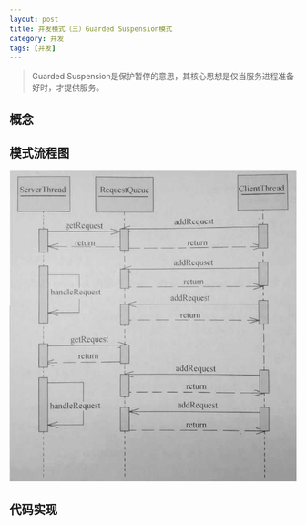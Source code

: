 ```yaml
---
layout: post
title: 并发模式（三）Guarded Suspension模式
category: 并发 
tags: [并发]
---
```

>Guarded Suspension是保护暂停的意思，其核心思想是仅当服务进程准备好时，才提供服务。

## 概念

## 模式流程图

![](/assets/images/Guarded%20Suspension模式流程图.jpg)

## 代码实现

